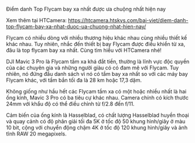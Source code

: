 Điểm danh Top Flycam bay xa nhất được ưa chuộng nhất hiện nay

Xem thêm tại HTCamera: https://htcamera.htskys.com/bai-viet/diem-danh-top-flycam-bay-xa-nhat-duoc-ua-chuong-nhat-hien-nay/

Flycam có nhiều dòng với nhiều thương hiệu khác nhau cùng nhiều thiết kế khác nhau. Tuy nhiên, nhắc đến thiết bị bay Flycam được điều khiển từ xa, đâu là top flycam bay xa nhất. Cùng tìm hiểu với HTCamera nhé!

DJI Mavic 3 Pro là Flycam tầm xa khá đắt tiền, thường là lĩnh vực độc quyền của các chuyên gia và những người giàu có có đam mê với Flycam. Tuy nhiên, nó đứng đầu danh sách vì nó có tầm bay xa nhất so với các máy bay Flycam khác, với tầm bắn tối đa là 28 km hoặc 17,3 dặm.

Không giống như hầu hết các Flycam tầm xa có một hoặc nhiều nhất là hai ống kính, Mavic 3 Pro có ba tiêu cự khác nhau. Camera chính có kích thước 24mm với khẩu độ có thể điều chỉnh từ f/2.8 đến f/11.

Cảm biến của ống kính là Hasselblad, có chất lượng Hasselblad huyền thoại và quay cảnh có độ phân giải tối đa 5K ở tốc độ 50 khung hình/giây ở màu 10 bit, cộng với chuyển động chậm 4K ở tốc độ 120 khung hình/giây và ảnh tĩnh RAW 20 megapixels.
